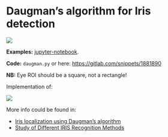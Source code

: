 # Daugman’s algorithm for Iris detection 

![](https://i.imgur.com/khDB7qJ.png)

**Examples:**  [jupyter-notebook](https://nbviewer.jupyter.org/github/banderlog/daugman/blob/master/another_daugman.ipynb).

**Code:** `daugman.py` or here: https://gitlab.com/snippets/1881890

**NB:** Eye ROI should be a square, not a rectangle!

Implementation of:

![](https://i.imgur.com/lksc28g.png)


More info could be found in:
+ [Iris localization using Daugman’s algorithm](https://www.diva-portal.org/smash/get/diva2:831173/FULLTEXT01.pdf)
+ [Study of Different IRIS Recognition Methods](http://www.ijctee.org/files/VOLUME2ISSUE1/IJCTEE_0212_14.pdf)
